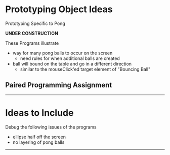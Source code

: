 # Prototyping Object Ideas
Prototyping Specific to Pong

**UNDER CONSTRUCTION**

These Programs illustrate
- way for many pong balls to occur on the screen
  - need rules for when additional balls are created
- ball will bound on the table and go in a different direction
  - similar to the mouseClick'ed target element of "Bouncing Ball"

Paired Programming Assignment
- 

---

# Ideas to Include
Debug the following issues of the programs
- ellipse half off the screen
- no layering of pong balls

---
